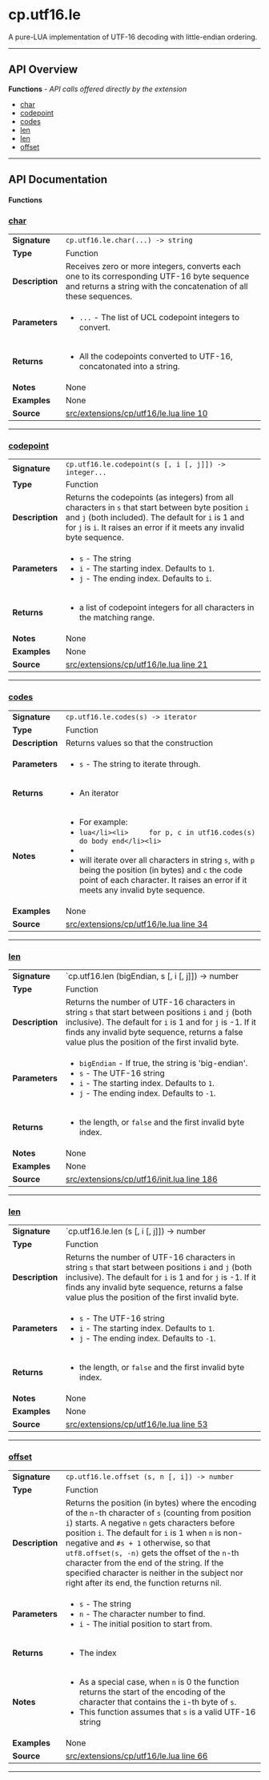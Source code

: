 # cp.utf16.le

A pure-LUA implementation of UTF-16 decoding with little-endian ordering.

---

## API Overview
**Functions** - _API calls offered directly by the extension_
 * [char](#char)
 * [codepoint](#codepoint)
 * [codes](#codes)
 * [len](#len)
 * [len](#len)
 * [offset](#offset)


---

## API Documentation

#### Functions


### [char](#char)

|                                             |                                                                                     |
| --------------------------------------------|-------------------------------------------------------------------------------------|
| **Signature**                               | `cp.utf16.le.char(...) -> string`                                                                    |
| **Type**                                    | Function                                                                     |
| **Description**                             | Receives zero or more integers, converts each one to its corresponding UTF-16 byte sequence and returns a string with the concatenation of all these sequences.                                                                     |
| **Parameters**                              | <ul><li>`...`		- The list of UCL codepoint integers to convert.</li></ul> |
| **Returns**                                 | <ul><li>All the codepoints converted to UTF-16, concatonated into a string.</li></ul>          |
| **Notes**                                   | None |
| **Examples**                                | None |
| **Source**                                  | [src/extensions/cp/utf16/le.lua line 10](https://github.com/CommandPost/CommandPost/blob/develop/src/extensions/cp/utf16/le.lua#L10) |

---


### [codepoint](#codepoint)

|                                             |                                                                                     |
| --------------------------------------------|-------------------------------------------------------------------------------------|
| **Signature**                               | `cp.utf16.le.codepoint(s [, i [, j]]) -> integer...`                                                                    |
| **Type**                                    | Function                                                                     |
| **Description**                             | Returns the codepoints (as integers) from all characters in `s` that start between byte position `i` and `j` (both included). The default for `i` is 1 and for `j` is `i`. It raises an error if it meets any invalid byte sequence.                                                                     |
| **Parameters**                              | <ul><li>`s`				- The string</li><li>`i`				- The starting index. Defaults to `1`.</li><li>`j`				- The ending index. Defaults to `i`.</li></ul> |
| **Returns**                                 | <ul><li>a list of codepoint integers for all characters in the matching range.</li></ul>          |
| **Notes**                                   | None |
| **Examples**                                | None |
| **Source**                                  | [src/extensions/cp/utf16/le.lua line 21](https://github.com/CommandPost/CommandPost/blob/develop/src/extensions/cp/utf16/le.lua#L21) |

---


### [codes](#codes)

|                                             |                                                                                     |
| --------------------------------------------|-------------------------------------------------------------------------------------|
| **Signature**                               | `cp.utf16.le.codes(s) -> iterator`                                                                    |
| **Type**                                    | Function                                                                     |
| **Description**                             | Returns values so that the construction                                                                     |
| **Parameters**                              | <ul><li>`s`				- The string to iterate through.</li></ul> |
| **Returns**                                 | <ul><li>An iterator</li></ul>          |
| **Notes**                                   | <ul><li>For example:</li><li>```lua</li><li>     for p, c in utf16.codes(s) do body end</li><li>```</li><li></li><li>will iterate over all characters in string `s`, with `p` being the position (in bytes) and `c` the code point of each character. It raises an error if it meets any invalid byte sequence.</li></ul> |
| **Examples**                                | None |
| **Source**                                  | [src/extensions/cp/utf16/le.lua line 34](https://github.com/CommandPost/CommandPost/blob/develop/src/extensions/cp/utf16/le.lua#L34) |

---


### [len](#len)

|                                             |                                                                                     |
| --------------------------------------------|-------------------------------------------------------------------------------------|
| **Signature**                               | `cp.utf16.len (bigEndian, s [, i [, j]]) -> number | boolean, number`                                                                    |
| **Type**                                    | Function                                                                     |
| **Description**                             | Returns the number of UTF-16 characters in string `s` that start between positions `i` and `j` (both inclusive). The default for `i` is 1 and for `j` is -1. If it finds any invalid byte sequence, returns a false value plus the position of the first invalid byte.                                                                     |
| **Parameters**                              | <ul><li>`bigEndian`		- If true, the string is 'big-endian'.</li><li>`s`				- The UTF-16 string</li><li>`i`				- The starting index. Defaults to `1`.</li><li>`j`				- The ending index. Defaults to `-1`.</li></ul> |
| **Returns**                                 | <ul><li>the length, or `false` and the first invalid byte index.</li></ul>          |
| **Notes**                                   | None |
| **Examples**                                | None |
| **Source**                                  | [src/extensions/cp/utf16/init.lua line 186](https://github.com/CommandPost/CommandPost/blob/develop/src/extensions/cp/utf16/init.lua#L186) |

---


### [len](#len)

|                                             |                                                                                     |
| --------------------------------------------|-------------------------------------------------------------------------------------|
| **Signature**                               | `cp.utf16.le.len (s [, i [, j]]) -> number | boolean, number`                                                                    |
| **Type**                                    | Function                                                                     |
| **Description**                             | Returns the number of UTF-16 characters in string `s` that start between positions `i` and `j` (both inclusive). The default for `i` is 1 and for `j` is -1. If it finds any invalid byte sequence, returns a false value plus the position of the first invalid byte.                                                                     |
| **Parameters**                              | <ul><li>`s`				- The UTF-16 string</li><li>`i`				- The starting index. Defaults to `1`.</li><li>`j`				- The ending index. Defaults to `-1`.</li></ul> |
| **Returns**                                 | <ul><li>the length, or `false` and the first invalid byte index.</li></ul>          |
| **Notes**                                   | None |
| **Examples**                                | None |
| **Source**                                  | [src/extensions/cp/utf16/le.lua line 53](https://github.com/CommandPost/CommandPost/blob/develop/src/extensions/cp/utf16/le.lua#L53) |

---


### [offset](#offset)

|                                             |                                                                                     |
| --------------------------------------------|-------------------------------------------------------------------------------------|
| **Signature**                               | `cp.utf16.le.offset (s, n [, i]) -> number`                                                                    |
| **Type**                                    | Function                                                                     |
| **Description**                             | Returns the position (in bytes) where the encoding of the `n`-th character of `s` (counting from position `i`) starts. A negative `n` gets characters before position `i`. The default for `i` is 1 when `n` is non-negative and `#s + 1` otherwise, so that `utf8.offset(s, -n)` gets the offset of the `n`-th character from the end of the string. If the specified character is neither in the subject nor right after its end, the function returns nil.                                                                     |
| **Parameters**                              | <ul><li>`s`				- The string</li><li>`n`				- The character number to find.</li><li>`i`				- The initial position to start from.</li></ul> |
| **Returns**                                 | <ul><li>The index</li></ul>          |
| **Notes**                                   | <ul><li>As a special case, when `n` is 0 the function returns the start of the encoding of the character that contains the `i`-th byte of `s`.</li><li>This function assumes that `s` is a valid UTF-16 string</li></ul> |
| **Examples**                                | None |
| **Source**                                  | [src/extensions/cp/utf16/le.lua line 66](https://github.com/CommandPost/CommandPost/blob/develop/src/extensions/cp/utf16/le.lua#L66) |

---

